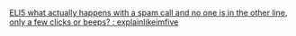 
[ELI5 what actually happens with a spam call and no one is in the other line, only a few clicks or beeps? : explainlikeimfive](https://old.reddit.com/r/explainlikeimfive/comments/wvvc4j/eli5_what_actually_happens_with_a_spam_call_and)

